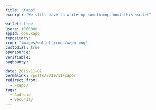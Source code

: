 ```yaml
---
title: "Xapo"
excerpt: "We still have to write up something about this wallet"

wallet: true
users: 1000000
appId: com.xapo
repository:
icon: "images/wallet_icons/xapo.png"
custodial: true
opensource:
verifiable:
bugbounty:

date: 2019-11-02
permalink: /posts/2019/11/xapo/
redirect_from:
  - /xapo/
tags:
  - Android
  - Security
---
```

